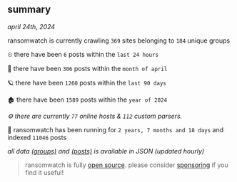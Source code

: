 
## summary
_april 24th, 2024_

ransomwatch is currently crawling `369` sites belonging to `184` unique groups

⏲ there have been `6` posts within the `last 24 hours`

🦈 there have been `306` posts within the `month of april`

🪐 there have been `1260` posts within the `last 90 days`

🏚 there have been `1589` posts within the `year of 2024`

_⚙️ there are currently `77` online hosts & `112` custom parsers._

🦕 ransomwatch has been running for `2 years, 7 months and 18 days` and indexed `11046` posts

_all data  [(groups)](http://ransomwhat.telemetry.ltd/groups) and [(posts)](http://ransomwhat.telemetry.ltd/posts) is available in JSON (updated hourly)_

> ransomwatch is fully [open source](https://github.com/joshhighet/ransomwatch#ransomwatch--). please consider [sponsoring](https://github.com/sponsors/joshhighet) if you find it useful!
